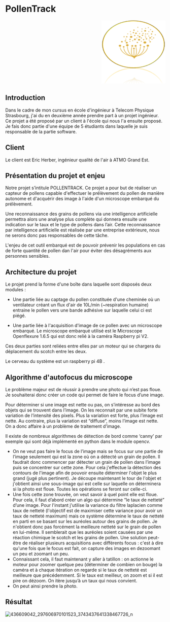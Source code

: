 # PollenTrack

<div style="text-align: right;">
    <img src="image/Logo_Pollentrack.png" alt="Logo Pollentrack" width="200" height="200">
</div>

## Introduction
Dans le cadre de mon cursus en école d'ingénieur à Telecom Physique Strasbourg, j'ai du en deuxième année prendre part à un projet ingénieur. Ce projet a été proposé par un client à l'école qui nous l'a ensuite proposé. Je fais donc partie d'une équipe de 5 étudiants dans laquelle je suis responsable de la partie software.

## Client
Le client est Eric Herber, ingénieur qualité de l'air à ATMO Grand Est.

## Présentation du projet et enjeu
Notre projet s’intitule POLLENTRACK. Ce projet a pour but de réaliser un capteur de pollens capable d'effectuer le prélèvement du pollen de manière autonome et d'acquérir des image à l'aide d'un microscope embarqué du prélèvement. 

Une reconnaissance des grains de pollens via une intelligence artificielle permettra alors une analyse plus complète qui donnera ensuite une indication sur le taux et le type de pollens dans l’air. Cette reconnaissance par intelligence artificielle est réalisée par une entreprise extérieure, nous ne serons donc pas responsables de cette tâche. 

L'enjeu de cet outil embarqué est de pouvoir prévenir les populations en cas de forte quantité de pollen dan l'air pour éviter des désagréments aux personnes sensibles.

## Architecture du projet
Le projet prend la forme d'une boîte dans laquelle sont disposés deux modules :

- Une partie liée au captage du pollen constituée d'une cheminée où un ventilateur créant un flux d'air de 10L/min (~respiration humaine) entraine le pollen vers une bande adhésive sur laquelle celui ci est piégé.

- Une partie liée à l'acquisition d'image de ce pollen avec un microscope embarqué. Le microscope embarqué utilisé est le Microscope Openflexure 1.6.5 qui est donc relié à la caméra Raspberry pi V2.

Ces deux parties sont reliées entre elles par un moteur qui se chargera du déplacement du scotch entre les deux.

Le cerveau du système est un raspberry pi 4B .
## Algorithme d'autofocus du microscope
Le problème majeur est de réussir à prendre une photo qui n’est pas floue. Je souhaiterai donc créer un code qui permet de faire le focus d’une image. 

Pour déterminer si une image est nette ou pas, on s’intéresse au bord des objets qui se trouvent dans l’image. On les reconnait par une subite forte variation de l’intensité des pixels. Plus la variation est forte, plus l’image est nette. Au contraire, plus la variation est “diffuse”, moins l’image est nette. On a donc affaire à un problème de traitement d’image.

Il existe de nombreux algorithmes de détection de bord comme ‘canny’ par exemple qui sont déjà implémenté en python dans le module opencv.

- On ne veut pas faire le focus de l’image mais se focus sur une partie de l’image seulement qui est la zone où on a détecté un grain de pollen.
Il faudrait donc commencer par détecter un grain de pollen dans l’image puis se concentrer sur cette zone. Pour cela j'effectue la détection des contours de l'image afin de pouvoir ensuite déterminer l'objet le plus grand (jugé plus pertinent). Je découpe maintenant le tour de l'objet et j'obtient ainsi une sous-image qui est celle sur laquelle on déterminera si la photo est floue. Toutes les opérations se feront sur celle-ci.
- Une fois cette zone trouvée, on veut savoir à quel point elle est floue. Pour cela, il faut d’abord créer un algo qui détermine “le taux de netteté” d’une image. Pour l'instant j'utilise la variance du filtre laplacien comme taux de netteté (l'objectif est de maximiser cette variance pour avoir un taux de netteté maximum) mais ce système détermine le taux de netteté en parti en se basant sur les auréoles autour des grains de pollen. Je n'obtient donc pas forcément la meilleure netteté sur le grain de pollen en lui-même. Il semblerait que les auréoles soient causées par une réaction chimique le scotch et les grains de pollen. Une solution peut-être de réaliser plusieurs acquisitions avec différents focus : c'est à dire qu'une fois que le focus est fait, on capture des images en dezoomant un peu et zoomant un peu.
- Connaissant cela, il faut maintenant y aller à tatillon : on actionne le moteur pour zoomer quelque peu (déterminer de combien on bouge) la caméra et à chaque itération on regarde si le taux de netteté est meilleure que précédemment. Si le taux est meilleur, on zoom et si il est pire on dézoom. On itère jusqu’à un taux qui nous convient.
- On peut ainsi prendre la photo.
## Résultat
![436609042_297606970101523_3743437641338467726_n](https://github.com/user-attachments/assets/3ab35bfc-065f-4dd0-8f17-8bd58c4edf4a)
